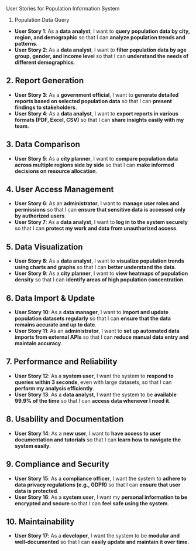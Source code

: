  User Stories for Population Information System

 1. Population Data Query
- **User Story 1**: As a **data analyst**, I want to **query population data by city, region, and demographic** so that I can **analyze population trends and patterns**.
- **User Story 2**: As a **data analyst**, I want to **filter population data by age group, gender, and income level** so that I can **understand the needs of different demographics**.

## 2. Report Generation
- **User Story 3**: As a **government official**, I want to **generate detailed reports based on selected population data** so that I can **present findings to stakeholders**.
- **User Story 4**: As a **data analyst**, I want to **export reports in various formats (PDF, Excel, CSV)** so that I can **share insights easily with my team**.

## 3. Data Comparison
- **User Story 5**: As a **city planner**, I want to **compare population data across multiple regions side by side** so that I can **make informed decisions on resource allocation**.

## 4. User Access Management
- **User Story 6**: As an **administrator**, I want to **manage user roles and permissions** so that I can **ensure that sensitive data is accessed only by authorized users**.
- **User Story 7**: As a **data analyst**, I want to **log in to the system securely** so that I can **protect my work and data from unauthorized access**.

## 5. Data Visualization
- **User Story 8**: As a **data analyst**, I want to **visualize population trends using charts and graphs** so that I can **better understand the data**.
- **User Story 9**: As a **city planner**, I want to **view heatmaps of population density** so that I can **identify areas of high population concentration**.

## 6. Data Import & Update
- **User Story 10**: As a **data manager**, I want to **import and update population datasets regularly** so that I can **ensure that the data remains accurate and up to date**.
- **User Story 11**: As an **administrator**, I want to **set up automated data imports from external APIs** so that I can **reduce manual data entry and maintain accuracy**.

## 7. Performance and Reliability
- **User Story 12**: As a **system user**, I want the system to **respond to queries within 3 seconds**, even with large datasets, so that I can **perform my analysis efficiently**.
- **User Story 13**: As a **data analyst**, I want the system to be **available 99.9% of the time** so that I can **access data whenever I need it**.

## 8. Usability and Documentation
- **User Story 14**: As a **new user**, I want to **have access to user documentation and tutorials** so that I can **learn how to navigate the system easily**.

## 9. Compliance and Security
- **User Story 15**: As a **compliance officer**, I want the system to **adhere to data privacy regulations (e.g., GDPR)** so that I can **ensure that user data is protected**.
- **User Story 16**: As a **system user**, I want my **personal information to be encrypted and secure** so that I can **feel safe using the system**.

## 10. Maintainability
- **User Story 17**: As a **developer**, I want the system to be **modular and well-documented** so that I can **easily update and maintain it over time**.
